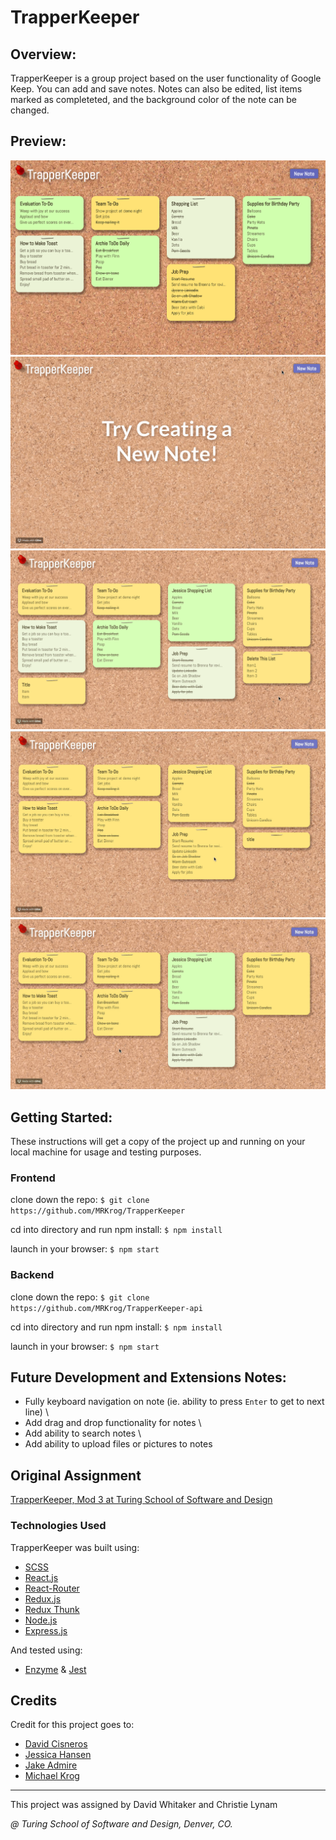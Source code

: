 # TrapperKeeper

## Overview:

TrapperKeeper is a group project based on the user functionality of Google Keep. You can add and save notes. Notes can also be edited, list items marked as completeted, and the background color of the note can be changed. 

## Preview:

<img src="src/media/TrapperKeeper.png" alt="TrapperKeeper screenshot">
<img src="src/media/createNote.gif" alt="creating new note">
<img src="src/media/deleteList.gif" alt="deleting a note">
<img src="src/media/toggleComplete.gif" alt="marking list item as completed">
<img src="src/media/toggleColor.gif" alt="changing color of note">

## Getting Started:

These instructions will get a copy of the project up and running on your local machine for usage and testing purposes.

### Frontend
clone down the repo: ```$ git clone https://github.com/MRKrog/TrapperKeeper```

cd into directory and run npm install: ```$ npm install```

launch in your browser: ```$ npm start ```

### Backend
clone down the repo: ```$ git clone https://github.com/MRKrog/TrapperKeeper-api```

cd into directory and run npm install: ``` $ npm install ```

launch in your browser: ``` $ npm start ```


## Future Development and Extensions Notes:

- Fully keyboard navigation on note (ie. ability to press `Enter` to get to next line) \
- Add drag and drop functionality for notes \
- Add ability to search notes \
- Add ability to upload files or pictures to notes


## Original Assignment
[TrapperKeeper, Mod 3 at Turing School of Software and Design](http://frontend.turing.io/projects/trapper-keeper.html)

### Technologies Used
TrapperKeeper was built using: 
- [SCSS](https://sass-lang.com/)
- [React.js](https://reactjs.org/)
- [React-Router](https://reacttraining.com/react-router/)
- [Redux.js](https://redux.js.org/)
- [Redux Thunk](https://github.com/reduxjs/redux-thunk)
- [Node.js](https://nodejs.org/en/)
- [Express.js](https://expressjs.com/)

And tested using:
- [Enzyme](https://airbnb.io/enzyme/) & [Jest](https://airbnb.io/enzyme/docs/guides/jest.html)

## Credits
Credit for this project goes to: 
- [David Cisneros](https://github.com/DevelopingDavid)
- [Jessica Hansen](https://github.com/jessicalyn)
- [Jake Admire](https://github.com/JakeAdmire)
- [Michael Krog](https://github.com/MRKrog)

---
This project was assigned by David Whitaker and Christie Lynam 

*@ Turing School of Software and Design, Denver, CO.*
